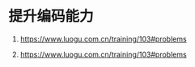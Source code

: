 # 提升编码能力

1. https://www.luogu.com.cn/training/103#problems

2. https://www.luogu.com.cn/training/103#problems

